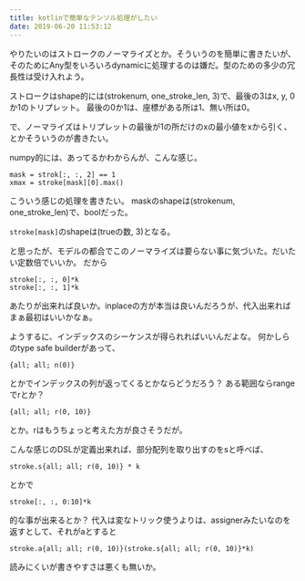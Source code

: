 ```yaml
---
title: kotlinで簡単なテンソル処理がしたい
date: 2019-06-20 11:53:12
---
```


やりたいのはストロークのノーマライズとか。そういうのを簡単に書きたいが、そのためにAny型をいろいろdynamicに処理するのは嫌だ。型のための多少の冗長性は受け入れよう。

ストロークはshape的には(strokenum, one_stroke_len, 3)で、最後の3はx, y, 0か1のトリプレット。
最後の0か1は、座標がある所は1、無い所は0。

で、ノーマライズはトリプレットの最後が1の所だけのxの最小値をxから引く、とかそういうのが書きたい。

numpy的には、あってるかわからんが、こんな感じ。

```
mask = strok[:, :, 2] == 1
xmax = stroke[mask][0].max()
```

こういう感じの処理を書きたい。
maskのshapeは(strokenum, one_stroke_len)で、boolだった。

`stroke[mask]`のshapeは(trueの数, 3)となる。

と思ったが、モデルの都合でこのノーマライズは要らない事に気づいた。だいたい定数倍でいいか。
だから

```
stroke[:, :, 0]*k
stroke[:, :, 1]*k
```

あたりが出来れば良いか。inplaceの方が本当は良いんだろうが、代入出来ればまぁ最初はいいかなぁ。

ようするに、インデックスのシーケンスが得られればいいんだよな。
何かしらのtype safe builderがあって、

```
{all; all; n(0)}
```

とかでインデックスの列が返ってくるとかならどうだろう？
ある範囲ならrangeでrとか？

```
{all; all; r(0, 10)}
```

とか。rはもうちょっと考えた方が良さそうだが。

こんな感じのDSLが定義出来れば、部分配列を取り出すのをsと呼べば、

```
stroke.s{all; all; r(0, 10)} * k 
```

とかで

```
stroke[:, :, 0:10]*k
```

的な事が出来るとか？
代入は変なトリック使うよりは、assignerみたいなのを返すとして、それがaとすると

```
stroke.a{all; all; r(0, 10)}(stroke.s{all; all; r(0, 10)}*k)
```

読みにくいが書きやすさは悪くも無いか。
